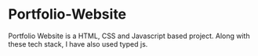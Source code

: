 # Portfolio-Website
Portfolio Website is a HTML, CSS and Javascript based project. Along with these tech stack, I have also used typed js. 

